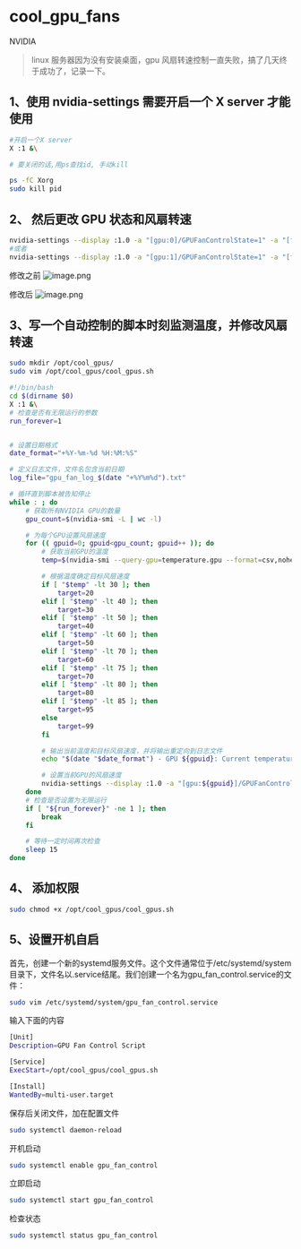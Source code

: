 # cool_gpu_fans 

NVIDIA

> linux 服务器因为没有安装桌面，gpu 风扇转速控制一直失败，搞了几天终于成功了，记录一下。

## 1、使用 nvidia-settings  需要开启一个 X server 才能使用
```bash
#开启一个X server
X :1 &\

# 要关闭的话,用ps查找id, 手动kill

ps -fC Xorg
sudo kill pid
```
## 2、 然后更改 GPU 状态和风扇转速
```bash
nvidia-settings --display :1.0 -a "[gpu:0]/GPUFanControlState=1" -a "[fan:0]/GPUTargetFanSpeed=60"
#或者
nvidia-settings --display :1.0 -a "[gpu:1]/GPUFanControlState=1" -a "[fan:1]/GPUTargetFanSpeed=60"

```
修改之前
![image.png](https://cdn.nlark.com/yuque/0/2024/png/27633416/1713854943198-0df737eb-fbfd-43f1-9cb2-1c2153fc3e67.png#averageHue=%23465d3c&clientId=u067946bc-1b26-4&from=paste&height=57&id=u728d0878&originHeight=113&originWidth=669&originalType=binary&ratio=2&rotation=0&showTitle=false&size=31967&status=done&style=none&taskId=u4b1b96a1-603d-43f3-a497-11c8d756c95&title=&width=334.5)

修改后
![image.png](https://cdn.nlark.com/yuque/0/2024/png/27633416/1713854987316-4cfbd35d-5191-43dd-b090-d1b89a1b801c.png#averageHue=%2341593d&clientId=u067946bc-1b26-4&from=paste&height=59&id=u466b7315&originHeight=117&originWidth=674&originalType=binary&ratio=2&rotation=0&showTitle=false&size=31798&status=done&style=none&taskId=ub3024065-84e9-47e7-b637-a170b37d39d&title=&width=337)
## 3、写一个自动控制的脚本时刻监测温度，并修改风扇转速
```bash
sudo mkdir /opt/cool_gpus/
sudo vim /opt/cool_gpus/cool_gpus.sh
```
```bash
#!/bin/bash
cd $(dirname $0)
X :1 &\
# 检查是否有无限运行的参数
run_forever=1


# 设置日期格式
date_format="+%Y-%m-%d %H:%M:%S"

# 定义日志文件，文件名包含当前日期
log_file="gpu_fan_log_$(date "+%Y%m%d").txt"

# 循环直到脚本被告知停止
while : ; do
    # 获取所有NVIDIA GPU的数量
    gpu_count=$(nvidia-smi -L | wc -l)

    # 为每个GPU设置风扇速度
    for (( gpuid=0; gpuid<gpu_count; gpuid++ )); do
        # 获取当前GPU的温度
        temp=$(nvidia-smi --query-gpu=temperature.gpu --format=csv,noheader,nounits -i ${gpuid})

        # 根据温度确定目标风扇速度
        if [ "$temp" -lt 30 ]; then
            target=20
        elif [ "$temp" -lt 40 ]; then
            target=30
        elif [ "$temp" -lt 50 ]; then
            target=40
        elif [ "$temp" -lt 60 ]; then
            target=50
        elif [ "$temp" -lt 70 ]; then
            target=60
        elif [ "$temp" -lt 75 ]; then
            target=70
        elif [ "$temp" -lt 80 ]; then
            target=80
        elif [ "$temp" -lt 85 ]; then
            target=95
        else
            target=99
        fi

        # 输出当前温度和目标风扇速度，并将输出重定向到日志文件
        echo "$(date "$date_format") - GPU ${gpuid}: Current temperature is ${temp} C. Setting fan speed to ${target}%." >> $log_file

        # 设置当前GPU的风扇速度
        nvidia-settings --display :1.0 -a "[gpu:${gpuid}]/GPUFanControlState=1" -a "[fan-${gpuid}]/GPUTargetFanSpeed=${target}"
    done
    # 检查是否设置为无限运行
    if [ "${run_forever}" -ne 1 ]; then
        break
    fi

    # 等待一定时间再次检查
    sleep 15
done
```
## 4、 添加权限
```bash
sudo chmod +x /opt/cool_gpus/cool_gpus.sh
```
## 5、设置开机自启
首先，创建一个新的systemd服务文件。这个文件通常位于/etc/systemd/system目录下，文件名以.service结尾。我们创建一个名为gpu_fan_control.service的文件：
```bash
sudo vim /etc/systemd/system/gpu_fan_control.service
```
输入下面的内容
```bash
[Unit]
Description=GPU Fan Control Script

[Service]
ExecStart=/opt/cool_gpus/cool_gpus.sh

[Install]
WantedBy=multi-user.target
```
保存后关闭文件，加在配置文件
```bash
sudo systemctl daemon-reload
```
开机启动
```bash
sudo systemctl enable gpu_fan_control
```
立即启动
```bash
sudo systemctl start gpu_fan_control
```
检查状态
```bash
sudo systemctl status gpu_fan_control
```
